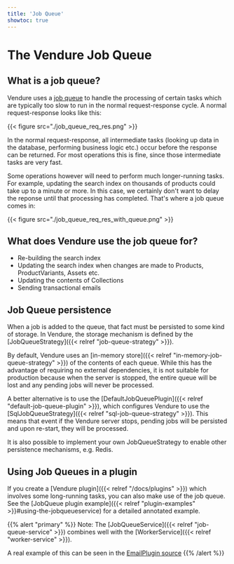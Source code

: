 ```yaml
---
title: 'Job Queue'
showtoc: true
---
```


# The Vendure Job Queue

## What is a job queue?

Vendure uses a [job queue](https://en.wikipedia.org/wiki/Job_queue) to handle the processing of certain tasks which are typically too slow to run in the normal request-response cycle. A normal request-response looks like this:

{{< figure src="./job_queue_req_res.png" >}}

In the normal request-response, all intermediate tasks (looking up data in the database, performing business logic etc.) occur before the response can be returned. For most operations this is fine, since those intermediate tasks are very fast.

Some operations however will need to perform much longer-running tasks. For example, updating the search index on thousands of products could take up to a minute or more. In this case, we certainly don't want to delay the reponse until that processing has completed. That's where a job queue comes in:

{{< figure src="./job_queue_req_res_with_queue.png" >}}

## What does Vendure use the job queue for?

-   Re-building the search index
-   Updating the search index when changes are made to Products, ProductVariants, Assets etc.
-   Updating the contents of Collections
-   Sending transactional emails

## Job Queue persistence

When a job is added to the queue, that fact must be persisted to some kind of storage. In Vendure, the storage mechanism is defined by the [JobQueueStrategy]({{< relref "job-queue-strategy" >}}).

By default, Vendure uses an [in-memory store]({{< relref "in-memory-job-queue-strategy" >}}) of the contents of each queue. While this has the advantage of requiring no external dependencies, it is not suitable for production because when the server is stopped, the entire queue will be lost and any pending jobs will never be processed.

A better alternative is to use the [DefaultJobQueuePlugin]({{< relref "default-job-queue-plugin" >}}), which configures Vendure to use the [SqlJobQueueStrategy]({{< relref "sql-job-queue-strategy" >}}). This means that event if the Vendure server stops, pending jobs will be persisted and upon re-start, they will be processed.

It is also possible to implement your own JobQueueStrategy to enable other persistence mechanisms, e.g. Redis.

## Using Job Queues in a plugin

If you create a [Vendure plugin]({{< relref "/docs/plugins" >}}) which involves some long-running tasks, you can also make use of the job queue. See the [JobQueue plugin example]({{< relref "plugin-examples" >}}#using-the-jobqueueservice) for a detailed annotated example.

{{% alert "primary" %}}
Note: The [JobQueueService]({{< relref "job-queue-service" >}}) combines well with the [WorkerService]({{< relref "worker-service" >}}).

A real example of this can be seen in the [EmailPlugin source](https://github.com/vendure-ecommerce/vendure/blob/07e1958f1ad1766e6fd3dae80f526bb688c0288e/packages/email-plugin/src/plugin.ts#L201-L210)
{{% /alert %}}
